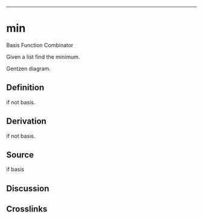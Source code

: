 ------------------------------------------------------------------------

# min

Basis Function Combinator

Given a list find the minimum.

Gentzen diagram.

## Definition

if not basis.

## Derivation

if not basis.

## Source

if basis

## Discussion

## Crosslinks
